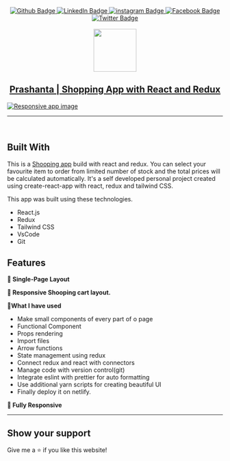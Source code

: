 <div id="badges" align="center">
  <a href="https://github.com/Prasanto19">
    <img src="https://img.shields.io/badge/GitHub-100000?style=for-the-badge&logo=github&logoColor=white" alt="Github Badge"/>
  </a>
  <a href="https://www.linkedin.com/in/prasanto19/">
    <img src="https://img.shields.io/badge/LinkedIn-0077B5?style=for-the-badge&logo=linkedin&logoColor=white" alt="LinkedIn Badge"/>
  </a>
  <a href="https://www.instagram.com/prasanto19">
    <img src="https://img.shields.io/badge/Instagram-E4405F?style=for-the-badge&logo=instagram&logoColor=white" alt="instagram Badge"/>
  </a>
  <a href="https://www.facebook.com/prasanto.cou">
    <img src="https://img.shields.io/badge/Facebook-1877F2?style=for-the-badge&logo=facebook&logoColor=white" alt="Facebook Badge"/>
  </a>
  <a href="https://twitter.com/Prasanto19">
    <img src="https://img.shields.io/badge/Twitter-1DA1F2?style=for-the-badge&logo=twitter&logoColor=white" alt="Twitter Badge"/>
  </a>
</div>
<Br>
<div id="header" align="center">
  <a href="https://shopping-app-with-react-and-redux.netlify.app"><img src="https://media.giphy.com/media/MeJgB3yMMwIaHmKD4z/giphy.gif" width="100"/></a>
</div>
<h2  id="header" align="center" >
  <a  href="https://shopping-app-with-react-and-redux.netlify.app" >Prashanta | Shopping App with React and Redux</a>
</h2>
<div >
  <a href="https://shopping-app-with-react-and-redux.netlify.app" target="_blank">
   <img alt="Responsive app image" src="./public/shopping-app-with-react-and-redux-responsive" />
  </a>
</div>
<hr>
<br>

## Built With

This is a <a href="https://shopping-app-with-react-and-redux.netlify.app/" target="_blank">Shooping app</a> build with react and redux.
You can select your favourite item to order from limited number of stock and the total prices will be calculated automatically.
It's a self developed personal project created using create-react-app with react, redux and tailwind CSS.

This app was built using these technologies.

- React.js
- Redux
- Tailwind CSS
- VsCode
- Git

## Features

**📖 Single-Page Layout**

**🎨 Responsive Shooping cart layout.**

**🎨What I have used**

- Make small components of every part of o page
- Functional Component
- Props rendering
- Import files
- Arrow functions
- State management using redux
- Connect redux and react with connectors
- Manage code with version control(git)
- Integrate eslint with prettier for auto formatting
- Use additional yarn scripts for creating beautiful UI
- Finally deploy it on netlify.

**📱 Fully Responsive**

<hr>
  
## Show your support
  
Give me a ⭐ if you like this website!
